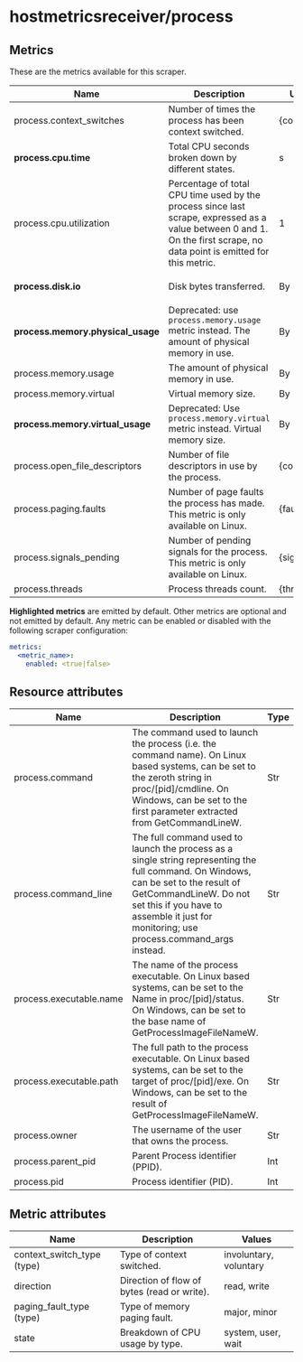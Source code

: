 [comment]: <> (Code generated by mdatagen. DO NOT EDIT.)

# hostmetricsreceiver/process

## Metrics

These are the metrics available for this scraper.

| Name | Description | Unit | Type | Attributes |
| ---- | ----------- | ---- | ---- | ---------- |
| process.context_switches | Number of times the process has been context switched. | {count} | Sum(Int) | <ul> <li>context_switch_type</li> </ul> |
| **process.cpu.time** | Total CPU seconds broken down by different states. | s | Sum(Double) | <ul> <li>state</li> </ul> |
| process.cpu.utilization | Percentage of total CPU time used by the process since last scrape, expressed as a value between 0 and 1. On the first scrape, no data point is emitted for this metric. | 1 | Gauge(Double) | <ul> <li>state</li> </ul> |
| **process.disk.io** | Disk bytes transferred. | By | Sum(Int) | <ul> <li>direction</li> </ul> |
| **process.memory.physical_usage** | Deprecated: use `process.memory.usage` metric instead. The amount of physical memory in use. | By | Sum(Int) | <ul> </ul> |
| process.memory.usage | The amount of physical memory in use. | By | Sum(Int) | <ul> </ul> |
| process.memory.virtual | Virtual memory size. | By | Sum(Int) | <ul> </ul> |
| **process.memory.virtual_usage** | Deprecated: Use `process.memory.virtual` metric instead. Virtual memory size. | By | Sum(Int) | <ul> </ul> |
| process.open_file_descriptors | Number of file descriptors in use by the process. | {count} | Sum(Int) | <ul> </ul> |
| process.paging.faults | Number of page faults the process has made. This metric is only available on Linux. | {faults} | Sum(Int) | <ul> <li>paging_fault_type</li> </ul> |
| process.signals_pending | Number of pending signals for the process. This metric is only available on Linux. | {signals} | Sum(Int) | <ul> </ul> |
| process.threads | Process threads count. | {threads} | Sum(Int) | <ul> </ul> |

**Highlighted metrics** are emitted by default. Other metrics are optional and not emitted by default.
Any metric can be enabled or disabled with the following scraper configuration:

```yaml
metrics:
  <metric_name>:
    enabled: <true|false>
```

## Resource attributes

| Name | Description | Type |
| ---- | ----------- | ---- |
| process.command | The command used to launch the process (i.e. the command name). On Linux based systems, can be set to the zeroth string in proc/[pid]/cmdline. On Windows, can be set to the first parameter extracted from GetCommandLineW. | Str |
| process.command_line | The full command used to launch the process as a single string representing the full command. On Windows, can be set to the result of GetCommandLineW. Do not set this if you have to assemble it just for monitoring; use process.command_args instead. | Str |
| process.executable.name | The name of the process executable. On Linux based systems, can be set to the Name in proc/[pid]/status. On Windows, can be set to the base name of GetProcessImageFileNameW. | Str |
| process.executable.path | The full path to the process executable. On Linux based systems, can be set to the target of proc/[pid]/exe. On Windows, can be set to the result of GetProcessImageFileNameW. | Str |
| process.owner | The username of the user that owns the process. | Str |
| process.parent_pid | Parent Process identifier (PPID). | Int |
| process.pid | Process identifier (PID). | Int |

## Metric attributes

| Name | Description | Values |
| ---- | ----------- | ------ |
| context_switch_type (type) | Type of context switched. | involuntary, voluntary |
| direction | Direction of flow of bytes (read or write). | read, write |
| paging_fault_type (type) | Type of memory paging fault. | major, minor |
| state | Breakdown of CPU usage by type. | system, user, wait |
